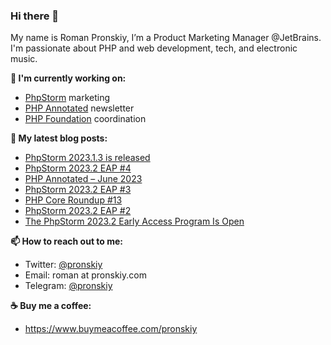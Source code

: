### Hi there 👋

My name is Roman Pronskiy, I’m a Product Marketing Manager @JetBrains. I'm passionate about PHP and web development, tech, and electronic music.

**👷 I'm currently working on:**
- [PhpStorm](https://jetbrains.com/phpstorm/) marketing
- [PHP Annotated](https://info.jetbrains.com/PHP-Annotated-Subscription.html) newsletter
- [PHP Foundation](http://thephp.foundation/) coordination

**📜 My latest blog posts:**
<!-- BLOG-POST-LIST:START -->
- [PhpStorm 2023.1.3 is released](https://blog.jetbrains.com/phpstorm/2023/06/phpstorm-2023-1-3-is-released/)
- [PhpStorm 2023.2 EAP #4](https://blog.jetbrains.com/phpstorm/2023/06/phpstorm-2023-2-eap-4/)
- [PHP Annotated – June 2023](https://blog.jetbrains.com/phpstorm/2023/06/php-annotated-june-2023/)
- [PhpStorm 2023.2 EAP #3](https://blog.jetbrains.com/phpstorm/2023/06/phpstorm-2023-2-eap-3/)
- [PHP Core Roundup #13](https://thephp.foundation/blog/2023/06/06/php-core-roundup-13/)
- [PhpStorm 2023.2 EAP #2](https://blog.jetbrains.com/phpstorm/2023/06/phpstorm-2023-2-eap-2/)
- [The PhpStorm 2023.2 Early Access Program Is Open](https://blog.jetbrains.com/phpstorm/2023/05/the-phpstorm-2023-2-early-access-program-is-open/)
<!-- BLOG-POST-LIST:END -->

**📫 How to reach out to me:**
- Twitter: [@pronskiy](https://twitter.com/pronskiy)
- Email: roman at pronskiy.com
- Telegram: [@pronskiy](https://t.me/pronskiy)

**☕️ Buy me a coffee:**
- https://www.buymeacoffee.com/pronskiy

<!--
- 💬 Ask me about [PhpStorm](https://www.jetbrains.com/phpstorm/) and PHP.

Here are some ideas to get you started:

- 🔭 I’m currently working on ...
- 🌱 I’m currently learning ...
- 👯 I’m looking to collaborate on ...
- 🤔 I’m looking for help with ...
- 💬 Ask me about ...
- 📫 How to reach me: ...
- 😄 Pronouns: ...
- ⚡ Fun fact: ...
-->
